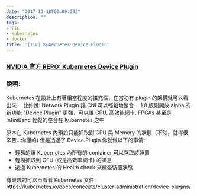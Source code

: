 ```yaml
---
date: "2017-10-18T00:00:00Z"
description: ""
tags:
- TIL
- kubernetes
- docker
title: '[TIL] Kubernetes Device Plugin'
---
```


### [NVIDIA 官方 REPO: Kubernetes Device Plugin](https://github.com/NVIDIA/k8s-device-plugin)

### 說明:

Kubernetes 在設計上有著相當程度的擴充性，在當初有 plugin 的架構就可以看出來． 比如說: Network Plugin 讓 CNI 可以輕鬆地整合． 1.8 版剛開放 alpha 的新功能 "Device Plugin" 更強，可以讓 GPU, 高效能網卡, FPGAs 甚至是 InfiniBand 輕鬆的整合在 Kubernetes 之中

原本在 Kubernetes 內預設只能抓取到 CPU 與 Memory 的狀態（不然，就得很辛苦.. 你懂的) 但是透過了 Device Plugin 你就做以下的事情:

- 輕易的讓 Kubernetes 內所有的 container 可以存取該裝置
- 輕易抓取到 GPU (或是高效率網卡) 的訊息
- 透過 Kubernetes 的 Health check 來檢查裝置狀態

有興趣的可以再看看 Kubernetes 文件: https://kubernetes.io/docs/concepts/cluster-administration/device-plugins/

